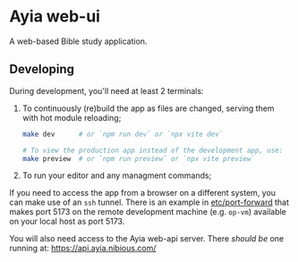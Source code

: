 # Ayia web-ui

A web-based Bible study application.

## Developing

During development, you'll need at least 2 terminals:
1.  To continuously (re)build the app as files are changed, serving them with
    hot module reloading;
    ```sh
    make dev      # or `npm run dev` or `npx vite dev`

    # To view the production app instead of the development app, use:
    make preview  # or `npm run preview` or `npx vite preview`
    ```
2.  To run your editor and any managment commands;

If you need to access the app from a browser on a different system, you can
make use of an `ssh` tunnel. There is an example in
[etc/port-forward](./etc/port-forward) that makes port 5173 on the remote
development machine (e.g. `op-vm`) available on your local host as port 5173.

You will also need access to the Ayia web-api server. There *should be* one
running at: https://api.ayia.nibious.com/

